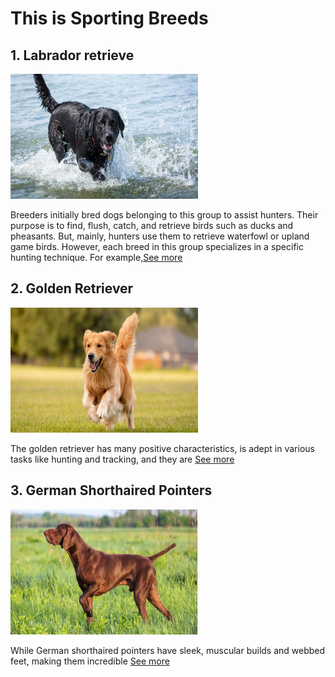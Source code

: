 <html>
<head>
    <title>How many types of dogs</title>
</head>
<body>
    <h1>This is Sporting Breeds</h1>
    <h2>1. Labrador retrieve</h2>
    <img src="Image/Dog 1.jpg" alt="Sporting Breeds" width="300" height="200">
    <P>Breeders initially bred dogs belonging to this group to assist hunters. Their purpose is to find, flush, catch, and retrieve birds such as ducks and pheasants. But, mainly, hunters use them to retrieve waterfowl or upland game birds. However, each breed in this group specializes in a specific hunting technique. For example,<a href="https://a-z-animals.com/blog/how-many-types-of-dogs-are-there/">See more</a></P>
    <h2>2. Golden Retriever</h2>
    <img src="Image/Dog 2.jpg" alt="Golden Retriever" width="300" height="200">
    <p>The golden retriever has many positive characteristics, is adept in various tasks like hunting and tracking, and they are <a href="https://a-z-animals.com/blog/how-many-types-of-dogs-are-there/">See more</a></p>
   <h2>3. German Shorthaired Pointers</h2>
   <img src="Image/Dog 3.jpg" alt="German Shorthaired Pointers" width="300" height="200">
   <p>While German shorthaired pointers have sleek, muscular builds and webbed feet, making them incredible <a href="https://a-z-animals.com/blog/how-many-types-of-dogs-are-there/">See more</a></p>


</body>
</html>
